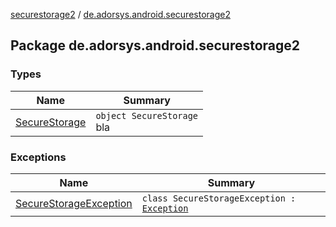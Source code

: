 [securestorage2](../index.md) / [de.adorsys.android.securestorage2](./index.md)

## Package de.adorsys.android.securestorage2

### Types

| Name | Summary |
|---|---|
| [SecureStorage](-secure-storage/index.md) | `object SecureStorage`<br>bla |

### Exceptions

| Name | Summary |
|---|---|
| [SecureStorageException](-secure-storage-exception/index.md) | `class SecureStorageException : `[`Exception`](https://kotlinlang.org/api/latest/jvm/stdlib/kotlin/-exception/index.html) |
